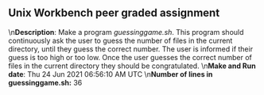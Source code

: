 ## Unix Workbench peer graded assignment
\n**Description**: Make a program *guessinggame.sh*. This program should continuously ask the user to guess the number of files in the current directory, until they guess the correct number. The user is informed if their guess is too high or too low. Once the user guesses the correct number of files in the current directory they should be congratulated.
\n**Make and Run date**: Thu 24 Jun 2021 06:56:10 AM UTC
\n**Number of lines in guessinggame.sh:** 36
